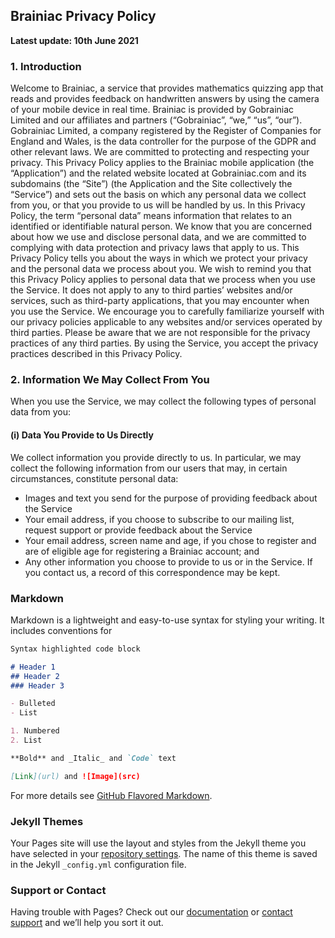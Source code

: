 ## Brainiac Privacy Policy
**Latest update: 10th June 2021**

### 1. Introduction
Welcome to Brainiac, a service that provides mathematics quizzing app that reads and provides feedback on handwritten answers by using the camera of your mobile device in real time. Brainiac is provided by Gobrainiac Limited and our affiliates and partners (“Gobrainiac”, “we,” “us”, “our”). Gobrainiac Limited, a company registered by the Register of Companies for England and Wales, is the data controller for the purpose of the GDPR and other relevant laws. We are committed to protecting and respecting your privacy. This Privacy Policy applies to the Brainiac mobile application (the “Application”) and the related website located at Gobrainiac.com and its subdomains (the “Site”) (the Application and the Site collectively the “Service”) and sets out the basis on which any personal data we collect from you, or that you provide to us will be handled by us.
In this Privacy Policy, the term “personal data” means information that relates to an identified or identifiable natural person. We know that you are concerned about how we use and disclose personal data, and we are committed to complying with data protection and privacy laws that apply to us. This Privacy Policy tells you about the ways in which we protect your privacy and the personal data we process about you.
We wish to remind you that this Privacy Policy applies to personal data that we process when you use the Service. It does not apply to any to third parties’ websites and/or services, such as third-party applications, that you may encounter when you use the Service. We encourage you to carefully familiarize yourself with our privacy policies applicable to any websites and/or services operated by third parties. Please be aware that we are not responsible for the privacy practices of any third parties.
By using the Service, you accept the privacy practices described in this Privacy Policy.

### 2. Information We May Collect From You
When you use the Service, we may collect the following types of personal data from you:
#### (i) Data You Provide to Us Directly
We collect information you provide directly to us. In particular, we may collect the following information from our users that may, in certain circumstances, constitute personal data:
- Images and text you send for the purpose of providing feedback about the Service
- Your email address, if you choose to subscribe to our mailing list, request support or provide feedback about the Service
- Your email address, screen name and age, if you chose to register and are of eligible age for registering a Brainiac account; and
- Any other information you choose to provide to us or in the Service.
If you contact us, a record of this correspondence may be kept.

### Markdown

Markdown is a lightweight and easy-to-use syntax for styling your writing. It includes conventions for

```markdown
Syntax highlighted code block

# Header 1
## Header 2
### Header 3

- Bulleted
- List

1. Numbered
2. List

**Bold** and _Italic_ and `Code` text

[Link](url) and ![Image](src)
```

For more details see [GitHub Flavored Markdown](https://guides.github.com/features/mastering-markdown/).

### Jekyll Themes

Your Pages site will use the layout and styles from the Jekyll theme you have selected in your [repository settings](https://github.com/royrosemarin/gobrainiac/settings/pages). The name of this theme is saved in the Jekyll `_config.yml` configuration file.

### Support or Contact

Having trouble with Pages? Check out our [documentation](https://docs.github.com/categories/github-pages-basics/) or [contact support](https://support.github.com/contact) and we’ll help you sort it out.
